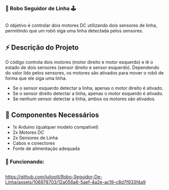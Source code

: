 ### 🤖 Robo Seguidor de Linha 🕹️
##
O objetivo é controlar dois motores DC utilizando dois sensores de linha, permitindo que um robô siga uma linha detectada pelos sensores.

## ⚡ Descrição do Projeto

O código controla dois motores (motor direito e motor esquerdo) e lê o estado de dois sensores (sensor direito e sensor esquerdo). Dependendo do valor lido pelos sensores, os motores são ativados para mover o robô de forma que ele siga uma linha. 

- Se o sensor esquerdo detectar a linha, apenas o motor direito é ativado.
- Se o sensor direito detectar a linha, apenas o motor esquerdo é ativado.
- Se nenhum sensor detectar a linha, ambos os motores são ativados.

## 🔧 Componentes Necessários

- 1x Arduino (qualquer modelo compatível)
- 2x Motores DC
- 2x Sensores de Linha
- Cabos e conectores
- Fonte de alimentação adequada

### 🚀 Funcionando:

##

https://github.com/julioolt/Robo-Seguidor-De-Linha/assets/106978703/12a056a6-5aef-4a2e-ac19-c8d7f933f4a9

